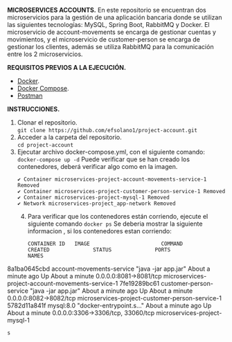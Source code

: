 **MICROSERVICES ACCOUNTS.**
En este repositorio se encuentran dos microservicios para la gestión de una aplicación bancaria donde se utilizan las siguientes tecnologías: MySQL, Spring Boot, RabbitMQ y Docker. El microservicio de account-movements se encarga de gestionar cuentas y movimientos, y el microservicio de customer-person se encarga de gestionar los clientes, además se utiliza RabbitMQ para la comunicación entre los 2 microservicios.

**REQUISITOS PREVIOS A LA EJECUCIÓN.**

- [Docker](https://www.docker.com/).
- [Docker Compose](https://docs.docker.com/compose/).
- [Postman](https://www.postman.com/)

**INSTRUCCIONES.**
1. Clonar el repositorio.\
   `git clone https://github.com/efsolano1/project-account.git`
2. Acceder a la carpeta del repositorio.\
   `cd project-account`
3. Ejecutar archivo docker-compose.yml, con el siguiente comando:\
  `docker-compose up -d`
   Puede verificar que se han creado los contenedores, deberá verificar algo como en la imagen.
   ```
   ✔ Container microservices-project-account-movements-service-1 Removed
   ✔ Container microservices-project-customer-person-service-1 Removed
   ✔ Container microservices-project-mysql-1 Removed
   ✔ Network microservices-project_app-network Removed
   ```
   4. Para verificar que los contenedores están corriendo, ejecute el siguiente comando
      ```docker ps```
      Se deberia mostrar la siguiente informacion , si los contenedores estan corriendo:
      ```
      CONTAINER ID   IMAGE                       COMMAND                  CREATED              STATUS              PORTS                               NAMES
8a1ba0645cbd   account-movements-service   "java -jar app.jar"      About a minute ago   Up About a minute   0.0.0.0:8081->8081/tcp              microservices-project-account-movements-service-1
7fe19289bc61   customer-person-service     "java -jar app.jar"      About a minute ago   Up About a minute   0.0.0.0:8082->8082/tcp              microservices-project-customer-person-service-1
5782d11a841f   mysql:8.0                   "docker-entrypoint.s…"   About a minute ago   Up About a minute   0.0.0.0:3306->3306/tcp, 33060/tcp   microservices-project-mysql-1
```
s
